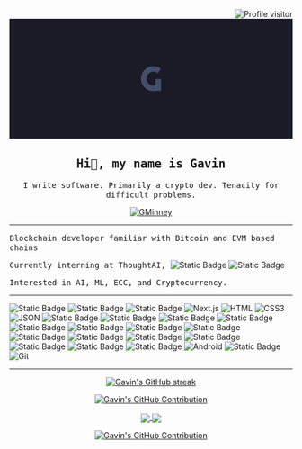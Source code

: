 <a href="https://komarev.com/ghpvc/?username=GMinney">
  <img align="right" src="https://komarev.com/ghpvc/?username=GMinney&label=Visitors&color=0e75b6&style=flat" alt="Profile visitor" />
</a>
<br>
<picture>
   <source media="(prefers-color-scheme: dark)" srcset="/GStock Background.png">
   <source media="(prefers-color-scheme: light)" srcset="/GStock Background.png">
   <img alt="GMinney" src="/GStock Background.png">
</picture>
<h2 align="center"> 
  <samp>Hi👋, my name is Gavin</samp>
</h2>

<p align="center">
  <samp>I write software. Primarily a crypto dev. Tenacity for difficult problems.</samp>
</p>


<p align="center">
  <a href="https://www.linkedin.com/in/gminney/" target="_blank">
    <img src="https://img.shields.io/badge/LinkedIn-0077B5?style=for-the-badge&logo=linkedin&logoColor=white" alt="GMinney"/>
 </a>
</p>

<hr/>

<samp>Blockchain developer familiar with Bitcoin and EVM based chains</samp>
  
<samp>Currently interning at ThoughtAI, </samp> ![Static Badge](https://img.shields.io/badge/Thought%20Live-white?style=for-the-badge&logoColor=%23FFFFFF&color=%231C3142) ![Static Badge](https://img.shields.io/badge/Thought%20AI-white?style=for-the-badge&logoColor=%23FFFFFF&color=%2370CDDB)
  
<samp>Interested in AI, ML, ECC, and Cryptocurrency.</samp>

<hr/>

<!--https://simpleicons.org/ and https://shields.io/badges-->
![Static Badge](https://img.shields.io/badge/Javascript-white?style=for-the-badge&logo=javascript&logoColor=%23FFFFFF&color=%23DDBB00)
![Static Badge](https://img.shields.io/badge/React-white?style=for-the-badge&logo=react&logoColor=%23FFFFFF&color=%2341DAFB)
![Static Badge](https://img.shields.io/badge/Node.js-white?style=for-the-badge&logo=node.js&logoColor=%23FFFFFF&color=%23339933)
![Next.js](https://img.shields.io/badge/next.js-000000?style=for-the-badge&logo=nextdotjs&logoColor=white)
![HTML](https://img.shields.io/badge/HTML5-E34F26?style=for-the-badge&logo=html5&logoColor=white)
![CSS3](https://img.shields.io/badge/CSS3-1572B6?style=for-the-badge&logo=css3&logoColor=white)
![JSON](https://img.shields.io/badge/JSON-white?style=for-the-badge&logo=json&logoColor=%23FFFFFF&color=%23000000)
![Static Badge](https://img.shields.io/badge/Python-white?style=for-the-badge&logo=python&logoColor=%23FFFFFF&color=%233776AB)
![Static Badge](https://img.shields.io/badge/C-white?style=for-the-badge&logo=c&logoColor=%23FFFFFF&color=%23343434)
![Static Badge](https://img.shields.io/badge/C%2B%2B-white?style=for-the-badge&logo=c%2B%2B&logoColor=%23FFFFFF&color=%2300599C)
![Static Badge](https://img.shields.io/badge/C%23-white?style=for-the-badge&logo=csharp&logoColor=%23FFFFFF&color=%23512BD4)
![Static Badge](https://img.shields.io/badge/GoLang-white?style=for-the-badge&logo=go&logoColor=%23FFFFFF&color=%2300ADD8)
![Static Badge](https://img.shields.io/badge/MySQL-white?style=for-the-badge&logo=mysql&logoColor=%23FFFFFF&color=%234479A1)
![Static Badge](https://img.shields.io/badge/PostgreSQL-white?style=for-the-badge&logo=postgresql&logoColor=%23FFFFFF&color=%234169E1)
![Static Badge](https://img.shields.io/badge/Swift-white?style=for-the-badge&logo=swift&logoColor=%23FFFFFF&color=%23F05138)
![Static Badge](https://img.shields.io/badge/TensorFlow-white?style=for-the-badge&logo=tensorflow&logoColor=%23FFFFFF&color=%23FF6F00)
![Static Badge](https://img.shields.io/badge/Keras-white?style=for-the-badge&logo=keras&logoColor=%23FFFFFF&color=%23D00000)
![Static Badge](https://img.shields.io/badge/WebGL-white?style=for-the-badge&logo=webgl&logoColor=%23FFFFFF&color=%23990000)
![Static Badge](https://img.shields.io/badge/ThreeJS-white?style=for-the-badge&logo=three.js&logoColor=%23FFFFFF&color=%23000000)
![Static Badge](https://img.shields.io/badge/.NET-white?style=for-the-badge&logo=.net&logoColor=%23FFFFFF&color=%23512BD4)
![Static Badge](https://img.shields.io/badge/Visual%20Studio-white?style=for-the-badge&logo=visualstudio&logoColor=%23FFFFFF&color=%235C2D91)
![Static Badge](https://img.shields.io/badge/VSCode-white?style=for-the-badge&logo=visualstudiocode&logoColor=%23FFFFFF&color=%23007ACC)
![Android](https://img.shields.io/badge/Android-white?style=for-the-badge&logo=android&logoColor=%23FFFFFF&color=%233DDC84)
![Static Badge](https://img.shields.io/badge/IntelliJ-white?style=for-the-badge&logo=intellijidea&logoColor=%23FFFFFF&color=%23000000)
![Git](https://img.shields.io/badge/Git-F05032?style=for-the-badge&logo=git&logoColor=white)

<hr/>

<!-- STATS SECTION -->
<p align="center">
  <a href="https://github.com/GMinney">
    <img src="https://streak-stats.demolab.com/?user=GMinney&background=1a1b27&hide_border=true&ring=BF91F3&fire=BF91F3&currStreakLabel=388BFD&sideLabels=388BFD&currStreakNum=26AEA2&sideNums=388BFD&dates=26AEA2" alt="Gavin's GitHub streak"/>
  </a>
</p>
<p align="center">
  <a href="https://github.com/GMinney">
    <img src="http://github-profile-summary-cards.vercel.app/api/cards/profile-details?username=GMinney&theme=tokyonight" alt="Gavin's GitHub Contribution"/>
  </a>
</p>
<!-- Vercel - Github-readme-stats -->
<p align="center" align-items="baseline">
  <a href="https://github.com/GMinney/github-readme-stats">
    <img height=200 align="center" src="https://github-readme-stats-ochre-phi-61.vercel.app/api/?username=GMinney&theme=tokyonight&hide_border=true" />
  </a>
  <a href="https://github.com/GMinney/github-readme-stats">
    <img height=200 align="center" src="https://github-readme-stats-ochre-phi-61.vercel.app/api/top-langs/?username=GMinney&layout=compact&langs_count=8&card_width=300&theme=tokyonight&hide_border=true" />
  </a>
</p>
<!-- Vercel - Github-activity-graphs -->
<p align="center">
  <a href="https://github.com/GMinney">
    <img src="https://github-readme-activity-graph-gavin-minneys-projects.vercel.app/graph?username=GMinney&custom_title=Gavin's%20GitHub%20Activity%20Graph&theme=tokyo-night&hide_border=true" alt="Gavin's GitHub Contribution"/>
  </a>
</p>


